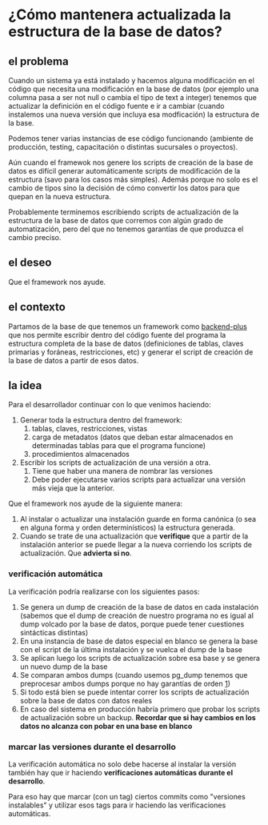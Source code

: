# ¿Cómo mantenera actualizada la estructura de la base de datos?

## el problema

Cuando un sistema ya está instalado y hacemos alguna modificación en el código
que necesita una modificación en la base de datos 
(por ejemplo una columna pasa a ser not null o cambia el tipo de text a integer)
tenemos que actualizar la definición en el código fuente 
e ir a cambiar (cuando instalemos una nueva versión que incluya esa modficación)
la estructura de la base. 

Podemos tener varias instancias de ese código funcionando 
(ambiente de producción, testing, capacitación o distintas sucursales o proyectos).

Aún cuando el framewok nos genere los scripts de creación de la base de datos
es difícil generar automáticamente scripts de modificación de la estructura
(savo para los casos más simples). 
Además porque no solo es el cambio de tipos 
sino la decisión de cómo convertir los datos para que quepan en la nueva estructura.

Probablemente terminemos escribiendo scripts de actualización 
de la estructura de la base de datos que corremos con algún grado de automatización, 
pero del que no tenemos garantías de que produzca el cambio preciso. 

## el deseo

Que el framework nos ayude. 

## el contexto

Partamos de la base de que tenemos un framework como [backend-plus] 
que nos permite escribir dentro del código fuente del programa 
la estructura completa de la base de datos (definiciones de tablas, claves
primarias y foráneas, restricciones, etc) 
y generar el script de creación de la base de datos a partir de esos datos. 

## la idea

Para el desarrollador continuar con lo que venimos haciendo:
  1. Generar toda la estructura dentro del framework:
     1. tablas, claves, restricciones, vistas
     2. carga de metadatos (datos que deban estar almacenados en 
        determinadas tablas para que el programa funcione)
     3. procedimientos almacenados
  2. Escribir los scripts de actualización de una versión a otra.
     1. Tiene que haber una manera de nombrar las versiones
     2. Debe poder ejecutarse varios scripts para actualizar una
        versión más vieja que la anterior. 

Que el framework nos ayude de la siguiente manera:
  1. Al instalar o actualizar una instalación guarde 
     en forma canónica (o sea en alguna forma y orden determinísticos) 
     la estructura generada.
  2. Cuando se trate de una actualización que **verifique** 
     que a partir de la instalación anterior se puede llegar a la nueva
     corriendo los scripts de actualización. Que **advierta si no**.

### verificación automática

La verificación podría realizarse con los siguientes pasos:
  1. Se genera un dump de creación de la base de datos en cada instalación
     (sabemos que el dump de creación de nuestro programa 
     no es igual al dump volcado por la base de datos, porque puede tener
     cuestiones sintácticas distintas)
  2. En una instancia de base de datos especial en blanco 
     se genera la base con el script de la última instalación
     y se vuelca el dump de la base
  3. Se aplican luego los scripts de actualización sobre esa base 
     y se genera un nuevo dump de la base
  4. Se comparan ambos dumps 
     (cuando usemos pg_dump tenemos que preprocesar ambos dumps porque
     no hay garantías de orden [1])
  5. Si todo está bien se puede intentar correr los scripts de actualización
     sobre la base de datos con datos reales
  6. En caso del sistema en producción habría primero que 
     probar los scripts de actualización sobre un backup. 
     **Recordar que si hay cambios en los datos no alcanza con 
     pobar en una base en blanco**

### marcar las versiones durante el desarrollo

La verificación automática no solo debe hacerse al instalar la versión
también hay que ir haciendo **verificaciones automáticas durante el desarrollo**.

Para eso hay que marcar (con un tag) ciertos commits como "versiones instalables"
y utilizar esos tags para ir haciendo las verificaciones automáticas. 


[backend-plus]: https://github.com/codenautas/backend-plus
[1]: https://stackoverflow.com/a/2179304/5203271
